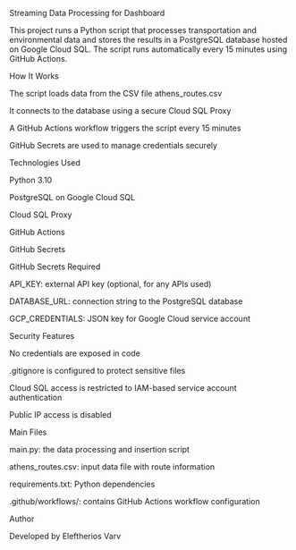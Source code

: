 Streaming Data Processing for Dashboard

This project runs a Python script that processes transportation and environmental data and stores the results in a PostgreSQL database hosted on Google Cloud SQL. The script runs automatically every 15 minutes using GitHub Actions.

How It Works

The script loads data from the CSV file athens_routes.csv

It connects to the database using a secure Cloud SQL Proxy

A GitHub Actions workflow triggers the script every 15 minutes

GitHub Secrets are used to manage credentials securely

Technologies Used

Python 3.10

PostgreSQL on Google Cloud SQL

Cloud SQL Proxy

GitHub Actions

GitHub Secrets

GitHub Secrets Required

API_KEY: external API key (optional, for any APIs used)

DATABASE_URL: connection string to the PostgreSQL database

GCP_CREDENTIALS: JSON key for Google Cloud service account

Security Features

No credentials are exposed in code

.gitignore is configured to protect sensitive files

Cloud SQL access is restricted to IAM-based service account authentication

Public IP access is disabled

Main Files

main.py: the data processing and insertion script

athens_routes.csv: input data file with route information

requirements.txt: Python dependencies

.github/workflows/: contains GitHub Actions workflow configuration

Author

Developed by Eleftherios Varv
